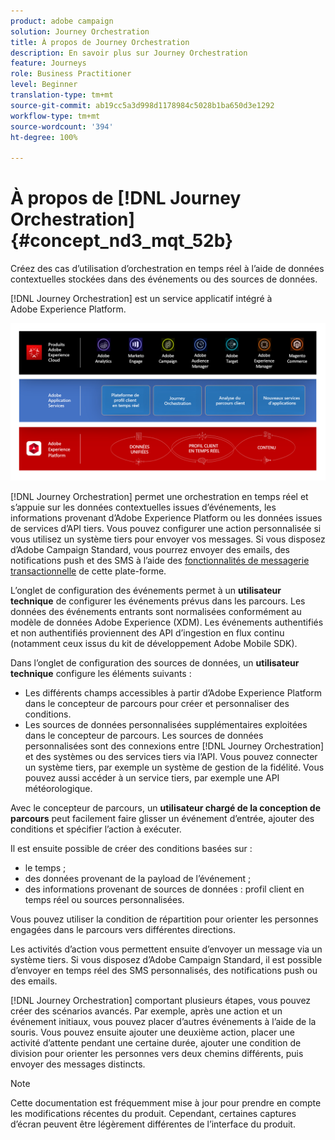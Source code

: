 ```yaml
---
product: adobe campaign
solution: Journey Orchestration
title: À propos de Journey Orchestration
description: En savoir plus sur Journey Orchestration
feature: Journeys
role: Business Practitioner
level: Beginner
translation-type: tm+mt
source-git-commit: ab19cc5a3d998d1178984c5028b1ba650d3e1292
workflow-type: tm+mt
source-wordcount: '394'
ht-degree: 100%

---
```



# À propos de [!DNL Journey Orchestration]{#concept_nd3_mqt_52b}

Créez des cas d’utilisation d’orchestration en temps réel à l’aide de données contextuelles stockées dans des événements ou des sources de données.

[!DNL Journey Orchestration] est un service applicatif intégré à Adobe Experience Platform.

![](../assets/journeydiagram.png)

[!DNL Journey Orchestration] permet une orchestration en temps réel et s’appuie sur les données contextuelles issues d’événements, les informations provenant d’Adobe Experience Platform ou les données issues de services d’API tiers. Vous pouvez configurer une action personnalisée si vous utilisez un système tiers pour envoyer vos messages. Si vous disposez d’Adobe Campaign Standard, vous pourrez envoyer des emails, des notifications push et des SMS à l’aide des [fonctionnalités de messagerie transactionnelle](https://docs.adobe.com/content/help/fr-FR/campaign-standard/using/communication-channels/transactional-messaging/about-transactional-messaging.html) de cette plate-forme.

L’onglet de configuration des événements permet à un **utilisateur technique** de configurer les événements prévus dans les parcours. Les données des événements entrants sont normalisées conformément au modèle de données Adobe Experience (XDM). Les événements authentifiés et non authentifiés proviennent des API d’ingestion en flux continu (notamment ceux issus du kit de développement Adobe Mobile SDK).

Dans l’onglet de configuration des sources de données, un **utilisateur technique** configure les éléments suivants :

* Les différents champs accessibles à partir d’Adobe Experience Platform dans le concepteur de parcours pour créer et personnaliser des conditions.
* Les sources de données personnalisées supplémentaires exploitées dans le concepteur de parcours. Les sources de données personnalisées sont des connexions entre [!DNL Journey Orchestration] et des systèmes ou des services tiers via l’API. Vous pouvez connecter un système tiers, par exemple un système de gestion de la fidélité. Vous pouvez aussi accéder à un service tiers, par exemple une API météorologique.

Avec le concepteur de parcours, un **utilisateur chargé de la conception de parcours** peut facilement faire glisser un événement d’entrée, ajouter des conditions et spécifier l’action à exécuter.

Il est ensuite possible de créer des conditions basées sur :

* le temps ;
* des données provenant de la payload de l’événement ;
* des informations provenant de sources de données : profil client en temps réel ou sources personnalisées.

Vous pouvez utiliser la condition de répartition pour orienter les personnes engagées dans le parcours vers différentes directions.

Les activités d’action vous permettent ensuite d’envoyer un message via un système tiers. Si vous disposez d’Adobe Campaign Standard, il est possible d’envoyer en temps réel des SMS personnalisés, des notifications push ou des emails.

[!DNL Journey Orchestration] comportant plusieurs étapes, vous pouvez créer des scénarios avancés. Par exemple, après une action et un événement initiaux, vous pouvez placer d’autres événements à l’aide de la souris. Vous pouvez ensuite ajouter une deuxième action, placer une activité d’attente pendant une certaine durée, ajouter une condition de division pour orienter les personnes vers deux chemins différents, puis envoyer des messages distincts.

>[!NOTE]
>
>Cette documentation est fréquemment mise à jour pour prendre en compte les modifications récentes du produit. Cependant, certaines captures d’écran peuvent être légèrement différentes de l’interface du produit.
